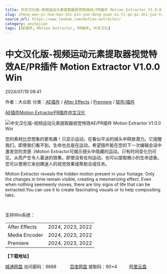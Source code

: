 ```yaml
---
title: 中文汉化版-视频运动元素提取器视觉特效AE/PR插件 Motion Extractor V1.0.0 Win
slug: zhong-wen-yi-hua-ban-shi-pin-yun-dong-yuan-su-ti-qu-qi-shi-jue-te-xiao-ae-prcha-jian-motion-extractor-v1-0-0-win
source_url: https://www.lookae.com/motion-extractor/
category: aechajian
tags: [AE插件, Motion Extractor, PR插件, 中文汉化]
---
```

# 中文汉化版-视频运动元素提取器视觉特效AE/PR插件 Motion Extractor V1.0.0 Win

2024/07/19 09:41

作者：大众脸
分类：[AE插件](https://www.lookae.com/after-effects/aechajian/) / [After Effects](https://www.lookae.com/after-effects/) / [Premiere](https://www.lookae.com/qitarjcj/premierezy/) / [软件/插件](https://www.lookae.com/qitarjcj/)

[AE插件](https://www.lookae.com/tag/ae%e6%8f%92%e4%bb%b6/)[Motion Extractor](https://www.lookae.com/tag/motion-extractor/)[PR插件](https://www.lookae.com/tag/pr%e6%8f%92%e4%bb%b6/)[中文汉化](https://www.lookae.com/tag/%e4%b8%ad%e6%96%87%e6%b1%89%e5%8c%96/)

![中文汉化版-视频运动元素提取器视觉特效AE/PR插件 Motion Extractor V1.0.0 Win](https://www.lookae.com/wp-content/uploads/2024/07/Motion-Extractor.jpg "中文汉化版-视频运动元素提取器视觉特效AE/PR插件 Motion Extractor V1.0.0 Win-LookAE.com")

您的素材比您想象的更有趣！只显示运动，在看似平淡的镜头中释放潜力。它提醒我们，即使我们看不到，生命也总是在运动。希望插件能在您的下一次编辑会话中激发您的灵感 :)Motion Extractor可揭示镜头中隐藏的运动。只有时间变化仍可见，从而产生令人着迷的效果。即使没有任何运动，也可以提取微小的生命迹象。您可以使用它来创建迷人的视觉效果或帮助合成任务。

Motion Extractor reveals the hidden motion present in your footage. Only the changes in time remain visible, creating a mesmerizing effect. Even when nothing seemeenly moves, there are tiny signs of life that can be extracted.You can use it to create fascinating visuals or to help compositing taks.

[﻿﻿﻿](http://cloud.video.taobao.com/play/u/null/p/1/e/6/t/1/472177056491.mp4)

支持Win系统：

|  |  |
| --- | --- |
| After Effects | 2024, 2023, 2022 |
| Media Encoder | 2024, 2023, 2022 |
| Premiere | 2024, 2023, 2022 |

**【下载地址】**

[城通网盘](https://url70.ctfile.com/f/2827370-1324260385-4aa8f2?p=4431) 访问密码：6688           [百度网盘](https://pan.baidu.com/s/1Dytftwa_UEQput3HBpSdvg?pwd=90x4) 提取码：90×4          [阿里云盘](https://www.alipan.com/s/LPXgeRfzvhf)
